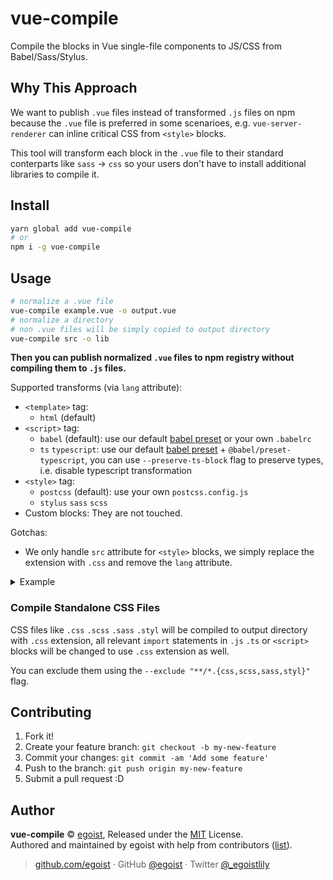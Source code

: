 
# vue-compile

Compile the blocks in Vue single-file components to JS/CSS from Babel/Sass/Stylus.

## Why This Approach

We want to publish `.vue` files instead of transformed `.js` files on npm because the `.vue` file is preferred in some scenarioes, e.g. `vue-server-renderer` can inline critical CSS from `<style>` blocks.

This tool will transform each block in the `.vue` file to their standard conterparts like `sass` -> `css` so your users don't have to install additional libraries to compile it.


## Install

```bash
yarn global add vue-compile
# or
npm i -g vue-compile
```

## Usage

```bash
# normalize a .vue file
vue-compile example.vue -o output.vue
# normalize a directory
# non .vue files will be simply copied to output directory
vue-compile src -o lib
```

__Then you can publish normalized `.vue` files to npm registry without compiling them to `.js` files.__

Supported transforms (via `lang` attribute):

- `<template>` tag:
  - `html` (default)
- `<script>` tag: 
  - `babel` (default): use our default [babel preset](./lib/babel/preset.js) or your own `.babelrc`
  - `ts` `typescript`: use our default [babel preset](./lib/babel/preset.js) + `@babel/preset-typescript`, you can use `--preserve-ts-block` flag to preserve types, i.e. disable typescript transformation
- `<style>` tag: 
  - `postcss` (default): use your own `postcss.config.js`
  - `stylus` `sass` `scss`
- Custom blocks: They are not touched.

Gotchas:

- We only handle `src` attribute for `<style>` blocks, we simply replace the extension with `.css` and remove the `lang` attribute.

<details><summary>Example</summary><br>

In:

```vue
<template>
  <div class="foo">
    {{ count }}
  </div>
</template>

<script>
export default {
  data() {
    return {
      count: 0
    }
  }
}
</script>

<style lang="scss" src="./foo.scss">

<style lang="stylus" scoped>
@import './colors.styl'

.foo 
  color: $color
</style>
```

Out:

```vue
<template>  
  <div class="foo">
    {{ count }}
  </div>
</template>

<script>
export default {
  data: function data() {
    return {
      count: 0
    };
  }
};
</script>

<style src="./foo.css">

<style scoped>
.foo {
  color: #f00;
}
</style>
```
</details>

### Compile Standalone CSS Files

CSS files like `.css` `.scss` `.sass` `.styl` will be compiled to output directory with `.css` extension, all relevant `import` statements in `.js` `.ts` or `<script>` blocks will be changed to use `.css` extension as well.

You can exclude them using the `--exclude "**/*.{css,scss,sass,styl}"` flag.

## Contributing

1. Fork it!
2. Create your feature branch: `git checkout -b my-new-feature`
3. Commit your changes: `git commit -am 'Add some feature'`
4. Push to the branch: `git push origin my-new-feature`
5. Submit a pull request :D


## Author

**vue-compile** © [egoist](https://github.com/egoist), Released under the [MIT](./LICENSE) License.<br>
Authored and maintained by egoist with help from contributors ([list](https://github.com/egoist/vue-compile/contributors)).

> [github.com/egoist](https://github.com/egoist) · GitHub [@egoist](https://github.com/egoist) · Twitter [@_egoistlily](https://twitter.com/_egoistlily)
